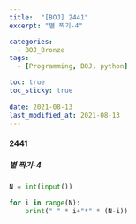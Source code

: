 ```yaml
---
title:  "[BOJ] 2441"
excerpt: "별 찍기-4"

categories:
  - BOJ_Bronze
tags:
  - [Programming, BOJ, python]

toc: true
toc_sticky: true
 
date: 2021-08-13
last_modified_at: 2021-08-13
---
```

#### 2441
##### 별 찍기-4
```python
N = int(input())

for i in range(N):
    print(" " * i+"*" * (N-i))
```